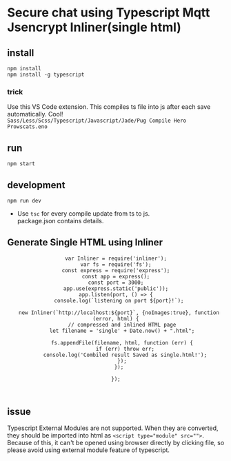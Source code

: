 #  Secure chat using Typescript Mqtt Jsencrypt Inliner(single html)

## install
`npm install`<br/> 
`npm install -g typescript`<br/>

### trick
Use this VS Code extension. This compiles ts file into js after each save automatically. Cool! <br/>
`Sass/Less/Scss/Typescript/Javascript/Jade/Pug Compile Hero Prowscats.eno`


## run
`npm start`<br/>

## development
`npm run dev`<br/>
- Use `tsc` for every compile update from ts to js.<br/>
package.json contains details.

## Generate Single HTML using Inliner<br/>

<html>
  <header>

    var Inliner = require('inliner');
    var fs = require('fs');
    const express = require('express');
    const app = express();
    const port = 3000;
    app.use(express.static('public'));
    app.listen(port, () => {
      console.log(`listening on port ${port}!`);

      new Inliner(`http://localhost:${port}`, {noImages:true}, function (error, html) {
        // compressed and inlined HTML page
        let filename = 'single' + Date.now() + ".html";

        fs.appendFile(filename, html, function (err) {
          if (err) throw err;
          console.log('Combiled result Saved as single.html!');
        });
      });

    });
    
  </header>
</html>

## issue
Typescript External Modules are not supported. When they are converted, they should be imported into html as `<script type="module" src="">`.<br/>
Because of this, it can't be opened using browser directly by clicking file, so please avoid using external module feature of typescript.



